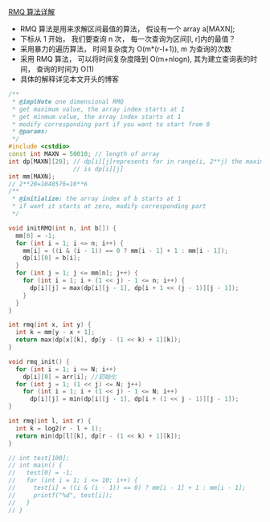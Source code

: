 [RMQ 算法详解](https://blog.csdn.net/qq_41311604/article/details/79900893)

- RMQ 算法是用来求解区间最值的算法， 假设有一个 array a[MAXN];
- 下标从 1 开始， 我们要查询 n 次， 每一次查询为区间[l, r]内的最值？
- 采用暴力的遍历算法， 时间复杂度为 O(m\*(r-l+1)), m 为查询的次数
- 采用 RMQ 算法， 可以将时间复杂度降到 O(m+nlogn), 其为建立查询表的时间， 查询的时间为 O(1)
- 具体的解释详见本文开头的博客

```c++
/**
 * @implNote one dimensional RMQ
 * get maximum value, the array index starts at 1
 * get minmum value, the array index starts at 1
 * modify corresponding part if you want to start from 0
 * @params:
 */
#include <cstdio>
const int MAXN = 50010; // length of array
int dp[MAXN][20]; // dp[i][j]represents for in range(i, 2**j) the maximum value
                  // is dp[i][j]
int mm[MAXN];
// 2**20=1048576=10**6
/**
 * @initialize: the array index of b starts at 1
 * if want it starts at zero, modify corresponding part
 */

void initRMQ(int n, int b[]) {
  mm[0] = -1;
  for (int i = 1; i <= n; i++) {
    mm[i] = ((i & (i - 1)) == 0 ? mm[i - 1] + 1 : mm[i - 1]);
    dp[i][0] = b[i];
  }
  for (int j = 1; j <= mm[n]; j++) {
    for (int i = 1; i + (1 << j) - 1 <= n; i++) {
      dp[i][j] = max(dp[i][j - 1], dp[i + 1 << (j - 1)][j - 1]);
    }
  }
}

int rmq(int x, int y) {
  int k = mm[y - x + 1];
  return max(dp[x][k], dp[y - (1 << k) + 1][k]);
}

void rmq_init() {
  for (int i = 1; i <= N; i++)
    dp[i][0] = arr[i]; //初始化
  for (int j = 1; (1 << j) <= N; j++)
    for (int i = 1; i + (1 << j) - 1 <= N; i++)
      dp[i][j] = min(dp[i][j - 1], dp[i + (1 << j - 1)][j - 1]);
}

int rmq(int l, int r) {
  int k = log2(r - l + 1);
  return min(dp[l][k], dp[r - (1 << k) + 1][k]);
}

// int test[100];
// int main() {
//   test[0] = -1;
//   for (int i = 1; i <= 10; i++) {
//     test[i] = ((i & (i - 1)) == 0) ? mm[i - 1] + 1 : mm[i - 1];
//     printf("%d", test[i]);
//   }
// }
```
